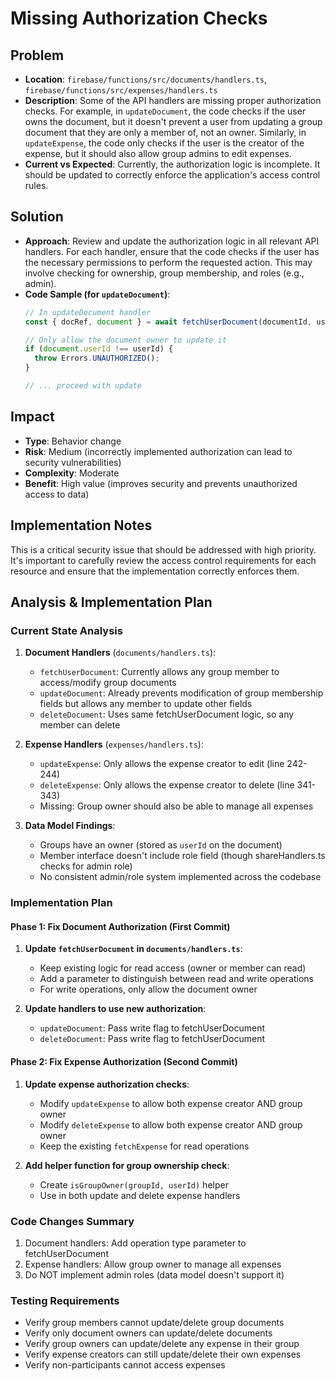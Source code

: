 # Missing Authorization Checks

## Problem
- **Location**: `firebase/functions/src/documents/handlers.ts`, `firebase/functions/src/expenses/handlers.ts`
- **Description**: Some of the API handlers are missing proper authorization checks. For example, in `updateDocument`, the code checks if the user owns the document, but it doesn't prevent a user from updating a group document that they are only a member of, not an owner. Similarly, in `updateExpense`, the code only checks if the user is the creator of the expense, but it should also allow group admins to edit expenses.
- **Current vs Expected**: Currently, the authorization logic is incomplete. It should be updated to correctly enforce the application's access control rules.

## Solution
- **Approach**: Review and update the authorization logic in all relevant API handlers. For each handler, ensure that the code checks if the user has the necessary permissions to perform the requested action. This may involve checking for ownership, group membership, and roles (e.g., admin).
- **Code Sample (for `updateDocument`)**:
  ```typescript
  // In updateDocument handler
  const { docRef, document } = await fetchUserDocument(documentId, userId);

  // Only allow the document owner to update it
  if (document.userId !== userId) {
    throw Errors.UNAUTHORIZED();
  }

  // ... proceed with update
  ```

## Impact
- **Type**: Behavior change
- **Risk**: Medium (incorrectly implemented authorization can lead to security vulnerabilities)
- **Complexity**: Moderate
- **Benefit**: High value (improves security and prevents unauthorized access to data)

## Implementation Notes
This is a critical security issue that should be addressed with high priority. It's important to carefully review the access control requirements for each resource and ensure that the implementation correctly enforces them.

## Analysis & Implementation Plan

### Current State Analysis
1. **Document Handlers** (`documents/handlers.ts`):
   - `fetchUserDocument`: Currently allows any group member to access/modify group documents
   - `updateDocument`: Already prevents modification of group membership fields but allows any member to update other fields
   - `deleteDocument`: Uses same fetchUserDocument logic, so any member can delete

2. **Expense Handlers** (`expenses/handlers.ts`):
   - `updateExpense`: Only allows the expense creator to edit (line 242-244)
   - `deleteExpense`: Only allows the expense creator to delete (line 341-343)
   - Missing: Group owner should also be able to manage all expenses

3. **Data Model Findings**:
   - Groups have an owner (stored as `userId` on the document)
   - Member interface doesn't include role field (though shareHandlers.ts checks for admin role)
   - No consistent admin/role system implemented across the codebase

### Implementation Plan

#### Phase 1: Fix Document Authorization (First Commit)
1. **Update `fetchUserDocument` in `documents/handlers.ts`**:
   - Keep existing logic for read access (owner or member can read)
   - Add a parameter to distinguish between read and write operations
   - For write operations, only allow the document owner

2. **Update handlers to use new authorization**:
   - `updateDocument`: Pass write flag to fetchUserDocument
   - `deleteDocument`: Pass write flag to fetchUserDocument

#### Phase 2: Fix Expense Authorization (Second Commit)
1. **Update expense authorization checks**:
   - Modify `updateExpense` to allow both expense creator AND group owner
   - Modify `deleteExpense` to allow both expense creator AND group owner
   - Keep the existing `fetchExpense` for read operations

2. **Add helper function for group ownership check**:
   - Create `isGroupOwner(groupId, userId)` helper
   - Use in both update and delete expense handlers

### Code Changes Summary
1. Document handlers: Add operation type parameter to fetchUserDocument
2. Expense handlers: Allow group owner to manage all expenses
3. Do NOT implement admin roles (data model doesn't support it)

### Testing Requirements
- Verify group members cannot update/delete group documents
- Verify only document owners can update/delete documents
- Verify group owners can update/delete any expense in their group
- Verify expense creators can still update/delete their own expenses
- Verify non-participants cannot access expenses